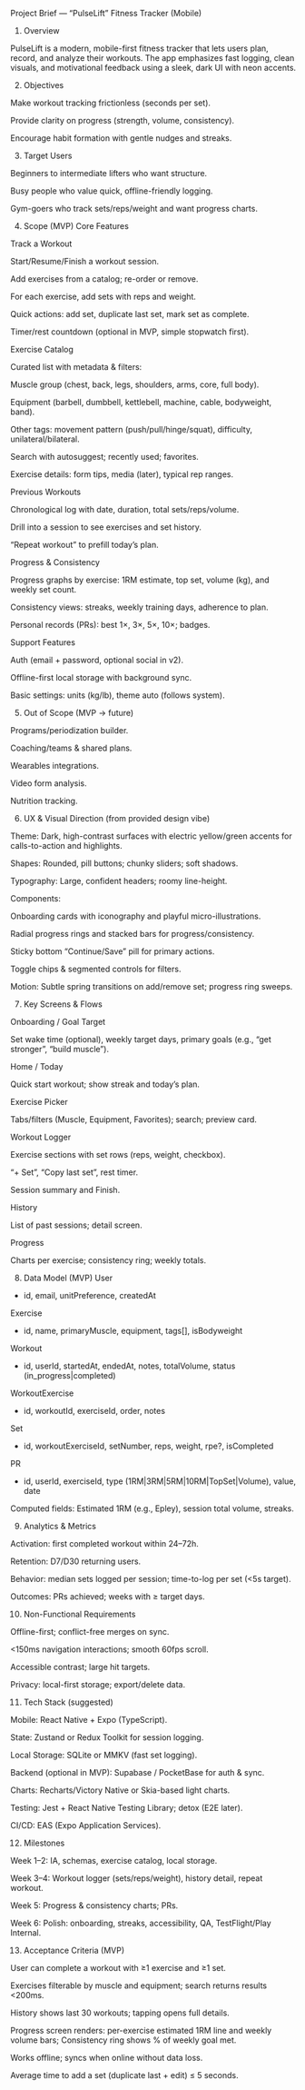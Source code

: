 Project Brief — “PulseLift” Fitness Tracker (Mobile)

1. Overview

PulseLift is a modern, mobile-first fitness tracker that lets users plan, record, and analyze their workouts. The app emphasizes fast logging, clean visuals, and motivational feedback using a sleek, dark UI with neon accents.

2. Objectives

Make workout tracking frictionless (seconds per set).

Provide clarity on progress (strength, volume, consistency).

Encourage habit formation with gentle nudges and streaks.

3. Target Users

Beginners to intermediate lifters who want structure.

Busy people who value quick, offline-friendly logging.

Gym-goers who track sets/reps/weight and want progress charts.

4. Scope (MVP)
   Core Features

Track a Workout

Start/Resume/Finish a workout session.

Add exercises from a catalog; re-order or remove.

For each exercise, add sets with reps and weight.

Quick actions: add set, duplicate last set, mark set as complete.

Timer/rest countdown (optional in MVP, simple stopwatch first).

Exercise Catalog

Curated list with metadata & filters:

Muscle group (chest, back, legs, shoulders, arms, core, full body).

Equipment (barbell, dumbbell, kettlebell, machine, cable, bodyweight, band).

Other tags: movement pattern (push/pull/hinge/squat), difficulty, unilateral/bilateral.

Search with autosuggest; recently used; favorites.

Exercise details: form tips, media (later), typical rep ranges.

Previous Workouts

Chronological log with date, duration, total sets/reps/volume.

Drill into a session to see exercises and set history.

“Repeat workout” to prefill today’s plan.

Progress & Consistency

Progress graphs by exercise: 1RM estimate, top set, volume (kg), and weekly set count.

Consistency views: streaks, weekly training days, adherence to plan.

Personal records (PRs): best 1×, 3×, 5×, 10×; badges.

Support Features

Auth (email + password, optional social in v2).

Offline-first local storage with background sync.

Basic settings: units (kg/lb), theme auto (follows system).

5. Out of Scope (MVP → future)

Programs/periodization builder.

Coaching/teams & shared plans.

Wearables integrations.

Video form analysis.

Nutrition tracking.

6. UX & Visual Direction (from provided design vibe)

Theme: Dark, high-contrast surfaces with electric yellow/green accents for calls-to-action and highlights.

Shapes: Rounded, pill buttons; chunky sliders; soft shadows.

Typography: Large, confident headers; roomy line-height.

Components:

Onboarding cards with iconography and playful micro-illustrations.

Radial progress rings and stacked bars for progress/consistency.

Sticky bottom “Continue/Save” pill for primary actions.

Toggle chips & segmented controls for filters.

Motion: Subtle spring transitions on add/remove set; progress ring sweeps.

7. Key Screens & Flows

Onboarding / Goal Target

Set wake time (optional), weekly target days, primary goals (e.g., “get stronger”, “build muscle”).

Home / Today

Quick start workout; show streak and today’s plan.

Exercise Picker

Tabs/filters (Muscle, Equipment, Favorites); search; preview card.

Workout Logger

Exercise sections with set rows (reps, weight, checkbox).

“+ Set”, “Copy last set”, rest timer.

Session summary and Finish.

History

List of past sessions; detail screen.

Progress

Charts per exercise; consistency ring; weekly totals.

8. Data Model (MVP)
   User

- id, email, unitPreference, createdAt

Exercise

- id, name, primaryMuscle, equipment, tags[], isBodyweight

Workout

- id, userId, startedAt, endedAt, notes, totalVolume, status (in_progress|completed)

WorkoutExercise

- id, workoutId, exerciseId, order, notes

Set

- id, workoutExerciseId, setNumber, reps, weight, rpe?, isCompleted

PR

- id, userId, exerciseId, type (1RM|3RM|5RM|10RM|TopSet|Volume), value, date

Computed fields: Estimated 1RM (e.g., Epley), session total volume, streaks.

9. Analytics & Metrics

Activation: first completed workout within 24–72h.

Retention: D7/D30 returning users.

Behavior: median sets logged per session; time-to-log per set (<5s target).

Outcomes: PRs achieved; weeks with ≥ target days.

10. Non-Functional Requirements

Offline-first; conflict-free merges on sync.

<150ms navigation interactions; smooth 60fps scroll.

Accessible contrast; large hit targets.

Privacy: local-first storage; export/delete data.

11. Tech Stack (suggested)

Mobile: React Native + Expo (TypeScript).

State: Zustand or Redux Toolkit for session logging.

Local Storage: SQLite or MMKV (fast set logging).

Backend (optional in MVP): Supabase / PocketBase for auth & sync.

Charts: Recharts/Victory Native or Skia-based light charts.

Testing: Jest + React Native Testing Library; detox (E2E later).

CI/CD: EAS (Expo Application Services).

12. Milestones

Week 1–2: IA, schemas, exercise catalog, local storage.

Week 3–4: Workout logger (sets/reps/weight), history detail, repeat workout.

Week 5: Progress & consistency charts; PRs.

Week 6: Polish: onboarding, streaks, accessibility, QA, TestFlight/Play Internal.

13. Acceptance Criteria (MVP)

User can complete a workout with ≥1 exercise and ≥1 set.

Exercises filterable by muscle and equipment; search returns results <200ms.

History shows last 30 workouts; tapping opens full details.

Progress screen renders: per-exercise estimated 1RM line and weekly volume bars; Consistency ring shows % of weekly goal met.

Works offline; syncs when online without data loss.

Average time to add a set (duplicate last + edit) ≤ 5 seconds.
